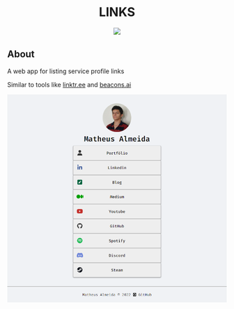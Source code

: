 <h1 align="center">LINKS</h1>

<p align="center" target="_blank">
    <a href="https://links.almeidamatheus.me">
        <img src="https://img.shields.io/badge/-ACCESS%20THE%20PROJECT-555?&style=for-the-badge&logoColor=000"/>
    </a>
</p>

## About

A web app for listing service profile links

Similar to tools like [linktr.ee](https://linktr.ee/) and [beacons.ai](https://beacons.ai/)

![links](/assets/image/links.png)